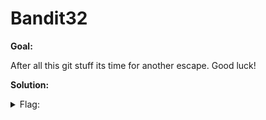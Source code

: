 <h1>Bandit32</h1>

<b>Goal:</b>

After all this git stuff its time for another escape. Good luck!

<b>Solution:</b>



<details>
	<summary>Flag:</summary>

	INCOMPLETE

</details>